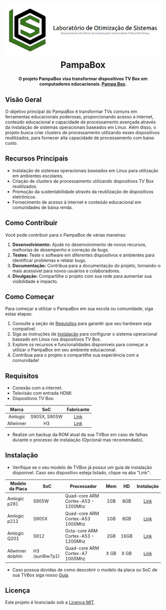 <h1 align="center">
  <br>
  <img src="./images/lospampa_card.png" width="600"></a>
  <br>
  PampaBox
  <br>
</h1>
<h4 align="center">O projeto PampaBox visa transformar dispositivos TV Box em computadores educacionais. <a href="#" target="_blank">Pampa Box</a>.</h4>

## Visão Geral

O objetivo principal do PampaBox é transformar TVs comuns em ferramentas educacionais poderosas, proporcionando acesso à internet, conteúdo educacional e capacidade de processamento avançada através da instalação de sistemas operacionais baseados em Linux. Além disso, o projeto busca criar clusters de processamento utilizando esses dispositivos reutilizados, para fornecer alta capacidade de processamento com baixo custo.

## Recursos Principais

- Instalação de sistemas operacionais baseados em Linux para utilização em ambientes escolares.
- Criação de clusters de processamento utilizando dispositivos TV Box reutilizados.
- Promoção da sustentabilidade através da reutilização de dispositivos eletrônicos.
- Fornecimento de acesso à internet e conteúdo educacional em comunidades de baixa renda.

## Como Contribuir

Você pode contribuir para o PampaBox de várias maneiras:

1. **Desenvolvimento:** Ajude no desenvolvimento de novos recursos, melhorias de desempenho e correção de bugs.
2. **Testes:** Teste o software em diferentes dispositivos e ambientes para identificar problemas e relatar bugs.
3. **Documentação:** Contribua para a documentação do projeto, tornando-o mais acessível para novos usuários e colaboradores.
4. **Divulgação:** Compartilhe o projeto com sua rede para aumentar sua visibilidade e impacto.

## Como Começar

Para começar a utilizar o PampaBox em sua escola ou comunidade, siga estas etapas:

1. Consulte a seção de [Requisitos](#requisitos) para garantir que seu hardware seja compatível.
2. Siga as instruções de [Instalação](#instalação) para configurar o sistema operacional baseado em Linux nos dispositivos TV Box.
3. Explore os recursos e funcionalidades disponíveis para começar a utilizar o PampaBox em seu ambiente educacional.
4. Contribua para o projeto e compartilhe sua experiência com a comunidade!

## Requisitos

- Conexão com a internet.
- Televisão com entrada HDMI.
- Dispositivos TV Box:


| Marca    | SoC            | Fabricante                        |
|:------:|:--------------:|:---------------------------------:|
| Amlogic  | S905X, S905W   | [Link](https://www.amlogic.com/)  |
| Allwinner| H3             | [Link](https://www.allwinnertech.com/) |



- Realize um backup da ROM atual da sua TVBox em caso de falhas durante o processo de instalação (Opcional mas recomendado).

## Instalação


- Verifique se o seu modelo de TVBox já possui um guia de instalação disponível. Caso seu dispositivo esteja listado, clique na aba "Link":

| Modelo da Placa    | SoC | Processador     | Mem     | HD | Instalação |
|------------|------|-----------------|:-------:|:-------------:|:------------------------------------------------------------------------:|
| Amlogic p281 | S905W |Quad-core ARM Cortex-A53 - 1200Mhz  | 1GB     | 8GB   |[Link](https://github.com/lopesvictor1/PampaBox/tree/main/boxes/amlogic-p281.md)     |
| Amlogic p212 | S905X   | Quad-core ARM Cortex-A53 1000Mhz | 1GB     | 8GB          |[Link](https://github.com/lopesvictor1/PampaBox/tree/main/boxes/amlogic-p212.md)     |
| Amlogic Q201        | S912 | Octa-core ARM Cortex-A53 - 1200Mhz | 2GB     | 16GB           |[Link](https://github.com/lopesvictor1/PampaBox/tree/main/boxes/amlogic-q201.md)    |
|Allwinner dolphin| H3 (sun8iw7p1)| Quad-core ARM Cortex-A7 1000Mhz |X GB| X GB| [Link](https://github.com/lopesvictor1/PampaBox/tree/main/boxes/allwinner-dolphin.md) |
- Caso possua dúvidas de como descobrir o modelo da placa ou SoC de sua TVBox siga nosso [Guia](./boxes/verificar-modelo-placa.md). 


## Licença

Este projeto é licenciado sob a [Licença MIT](LICENSE).
